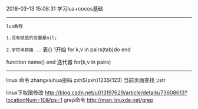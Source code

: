 2018-03-13 15:08:31
学习lua+cocos基础

---
`lua教程`

`1.没有赋值的变量是nil;`

`2.字符串拼接 ..`
表{} 1开始
for k,v in pairs(tab)do
end

function name()
end
迭代器
for(k,v in pairs)

---

linux 命令
zhangxiuhua密码 zxhS(zxh)123S(123)
当前页面查找
:/str

linux下权限修改
http://blog.csdn.net/u013197629/article/details/73608613?locationNum=10&fps=1
grep命令
http://man.linuxde.net/grep